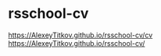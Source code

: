﻿# rsschool-cv
https://AlexeyTitkov.github.io/rsschool-cv/cv
https://AlexeyTitkov.github.io/rsschool-cv/
